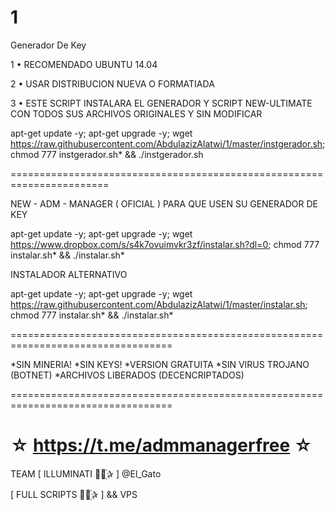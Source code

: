 ﻿# 1

Generador De Key

1 • RECOMENDADO UBUNTU 14.04

2 • USAR DISTRIBUCION NUEVA O FORMATIADA

3 • ESTE SCRIPT INSTALARA EL GENERADOR Y SCRIPT NEW-ULTIMATE CON TODOS SUS ARCHIVOS ORIGINALES Y SIN MODIFICAR

apt-get update -y; apt-get upgrade -y; wget https://raw.githubusercontent.com/AbdulazizAlatwi/1/master/instgerador.sh; chmod 777 instgerador.sh* && ./instgerador.sh

=======================================================================

NEW - ADM - MANAGER ( OFICIAL ) PARA QUE USEN SU GENERADOR DE KEY

apt-get update -y; apt-get upgrade -y; wget https://www.dropbox.com/s/s4k7ovuimvkr3zf/instalar.sh?dl=0; chmod 777 instalar.sh* && ./instalar.sh*

INSTALADOR ALTERNATIVO

apt-get update -y; apt-get upgrade -y; wget https://raw.githubusercontent.com/AbdulazizAlatwi/1/master/instalar.sh; chmod 777 instalar.sh* && ./instalar.sh*

==================================================================================

*SIN MINERIA! *SIN KEYS! *VERSION GRATUITA *SIN VIRUS TROJANO (BOTNET) *ARCHIVOS LIBERADOS (DECENCRIPTADOS)

==================================================================================

☆ https://t.me/admmanagerfree ☆
=================================================
TEAM [ ILLUMINATI ⃘⃤꙰✰ ] @El_Gato

[ FULL SCRIPTS ⃘⃤꙰✰ ] && VPS